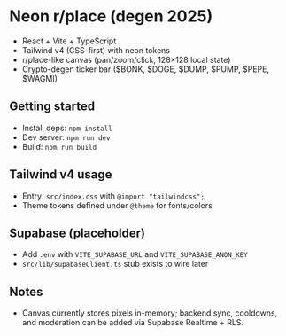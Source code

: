 # Neon r/place (degen 2025)

- React + Vite + TypeScript
- Tailwind v4 (CSS-first) with neon tokens
- r/place-like canvas (pan/zoom/click, 128×128 local state)
- Crypto-degen ticker bar ($BONK, $DOGE, $DUMP, $PUMP, $PEPE, $WAGMI)

## Getting started

- Install deps: `npm install`
- Dev server: `npm run dev`
- Build: `npm run build`

## Tailwind v4 usage

- Entry: `src/index.css` with `@import "tailwindcss";`
- Theme tokens defined under `@theme` for fonts/colors

## Supabase (placeholder)

- Add `.env` with `VITE_SUPABASE_URL` and `VITE_SUPABASE_ANON_KEY`
- `src/lib/supabaseClient.ts` stub exists to wire later

## Notes

- Canvas currently stores pixels in-memory; backend sync, cooldowns, and moderation can be added via Supabase Realtime + RLS.
